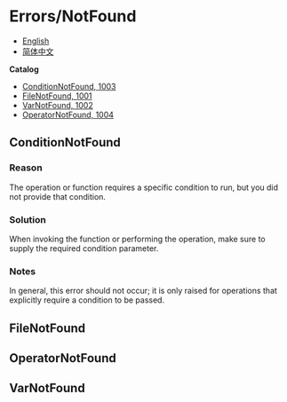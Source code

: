 # Errors/NotFound
- [English](README.md)
- [简体中文](README.zh-CN.md)

**Catalog**
- [ConditionNotFound, 1003](#conditionnotfound)
- [FileNotFound, 1001](#filenotfound)
- [VarNotFound, 1002](#varnotfound)
- [OperatorNotFound, 1004](#operatornotfound)

## ConditionNotFound
### Reason
The operation or function requires a specific condition to run, but you did not provide that condition.

### Solution
When invoking the function or performing the operation, make sure to supply the required condition parameter.

### Notes
In general, this error should not occur; it is only raised for operations that explicitly require a condition to be passed.

## FileNotFound

## OperatorNotFound

## VarNotFound

